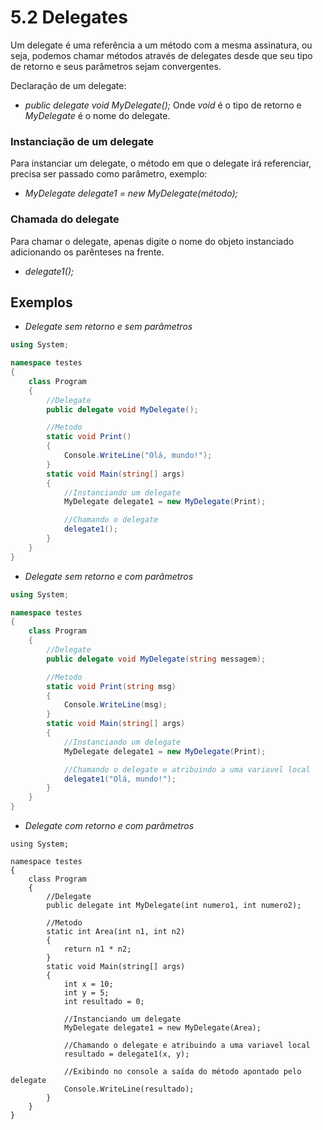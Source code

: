 # 5.2 Delegates

Um delegate é uma referência a um método com a mesma assinatura, ou seja, podemos chamar métodos através de delegates desde que seu tipo de retorno e seus parâmetros sejam convergentes.

Declaração de um delegate:

-   _public delegate void MyDelegate();_
    Onde _void_ é o tipo de retorno e _MyDelegate_ é o nome do delegate.

### Instanciação de um delegate

Para instanciar um delegate, o método em que o delegate irá referenciar, precisa ser passado como parâmetro, exemplo:

-   _MyDelegate delegate1 = new MyDelegate(método);_

### Chamada do delegate

Para chamar o delegate, apenas digite o nome do objeto instanciado adicionando os parênteses na frente.

-   _delegate1();_

## Exemplos

-   _Delegate sem retorno e sem parâmetros_

```csharp
using System;

namespace testes
{
    class Program
    {
        //Delegate
        public delegate void MyDelegate();

        //Metodo
        static void Print()
        {
            Console.WriteLine("Olá, mundo!");
        }
        static void Main(string[] args)
        {
            //Instanciando um delegate
            MyDelegate delegate1 = new MyDelegate(Print);

            //Chamando o delegate
            delegate1();
        }
    }
}
```

-   _Delegate sem retorno e com parâmetros_

```csharp
using System;

namespace testes
{
    class Program
    {
        //Delegate
        public delegate void MyDelegate(string messagem);

        //Metodo
        static void Print(string msg)
        {
            Console.WriteLine(msg);
        }
        static void Main(string[] args)
        {
            //Instanciando um delegate
            MyDelegate delegate1 = new MyDelegate(Print);

            //Chamando o delegate e atribuindo a uma variavel local
            delegate1("Olá, mundo!");
        }
    }
}
```

-   _Delegate com retorno e com parâmetros_

```
using System;

namespace testes
{
    class Program
    {
        //Delegate
        public delegate int MyDelegate(int numero1, int numero2);

        //Metodo
        static int Area(int n1, int n2)
        {
            return n1 * n2;
        }
        static void Main(string[] args)
        {
            int x = 10;
            int y = 5;
            int resultado = 0;

            //Instanciando um delegate
            MyDelegate delegate1 = new MyDelegate(Area);

            //Chamando o delegate e atribuindo a uma variavel local
            resultado = delegate1(x, y);

            //Exibindo no console a saída do método apontado pelo delegate
            Console.WriteLine(resultado);
        }
    }
}
```